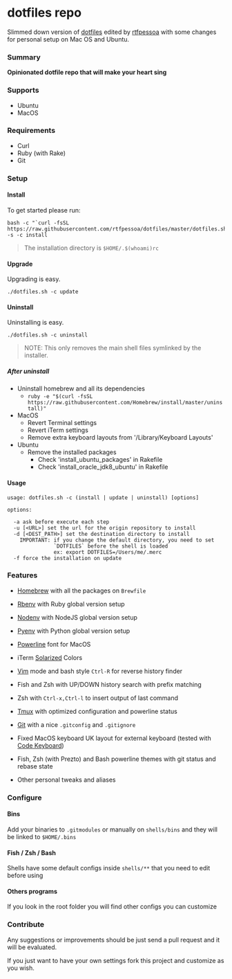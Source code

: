 # dotfiles repo

Slimmed down version of [dotfiles](https://github.com/skwp/dotfiles)
edited by [rtfpessoa](https://github.com/rtfpessoa)
with some changes for personal setup on Mac OS and Ubuntu.

### Summary

**Opinionated dotfile repo that will make your heart sing**

### Supports

* Ubuntu
* MacOS

### Requirements

* Curl
* Ruby (with Rake)
* Git

### Setup

#### Install

To get started please run:

```
bash -c "`curl -fsSL https://raw.githubusercontent.com/rtfpessoa/dotfiles/master/dotfiles.sh`" -s -c install
```

> The installation directory is `$HOME/.$(whoami)rc`

#### Upgrade

Upgrading is easy.

```
./dotfiles.sh -c update
```

#### Uninstall

Uninstalling is easy.

```
./dotfiles.sh -c uninstall
```

> NOTE: This only removes the main shell files symlinked by the installer.

##### After uninstall

  * Uninstall homebrew and all its dependencies
    * `ruby -e "$(curl -fsSL https://raw.githubusercontent.com/Homebrew/install/master/uninstall)"`
  * MacOS
    * Revert Terminal settings
    * Revert iTerm settings
    * Remove extra keyboard layouts from '/Library/Keyboard Layouts'
  * Ubuntu
    * Remove the installed packages
      * Check 'install_ubuntu_packages' in Rakefile
      * Check 'install_oracle_jdk8_ubuntu' in Rakefile

#### Usage

```
usage: dotfiles.sh -c (install | update | uninstall) [options]

options:

  -a ask before execute each step
  -u [<URL>] set the url for the origin repository to install
  -d [<DEST_PATH>] set the destination directory to install
    IMPORTANT: if you change the default directory, you need to set
               `DOTFILES` before the shell is loaded
               ex: export DOTFILES=/Users/me/.merc
  -f force the installation on update
```

### Features

* [Homebrew](https://github.com/Homebrew/homebrew) with all the packages on `Brewfile`

* [Rbenv](https://github.com/sstephenson/rbenv) with Ruby global version setup

* [Nodenv](https://github.com/nodenv/nodenv) with NodeJS global version setup

* [Pyenv](https://github.com/pyenv/pyenv) with Python global version setup

* [Powerline](https://github.com/powerline/powerline) font for MacOS

* iTerm [Solarized](https://github.com/altercation/solarized) Colors

* [Vim](https://github.com/vim) mode and bash style `Ctrl-R` for reverse history finder

* Fish and Zsh with UP/DOWN history search with prefix matching

* Zsh with `Ctrl-x,Ctrl-l` to insert output of last command

* [Tmux](https://github.com/tmux/tmux) with optimized configuration and powerline status

* [Git](https://github.com/git/git) with a nice `.gitconfig` and `.gitignore`

* Fixed MacOS keyboard UK layout for external keyboard (tested with [Code Keyboard](https://codekeyboards.com/))

* Fish, Zsh (with Prezto) and Bash powerline themes with git status and rebase state

* Other personal tweaks and aliases

### Configure

#### Bins

Add your binaries to `.gitmodules` or manually on `shells/bins` and they will be linked to `$HOME/.bins`

#### Fish / Zsh / Bash

Shells have some default configs inside `shells/**` that you need to edit before using

#### Others programs

If you look in the root folder you will find other configs you can customize

### Contribute

Any suggestions or improvements should be just send a pull request and it will be evaluated.

If you just want to have your own settings fork this project and customize as you wish.
